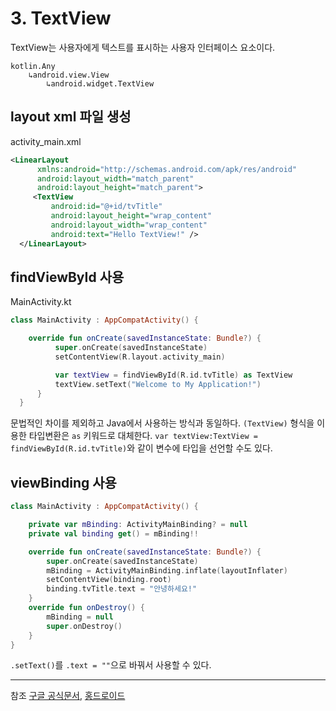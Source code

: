 # 3. TextView

TextView는 사용자에게 텍스트를 표시하는 사용자 인터페이스 요소이다.

```
kotlin.Any
    ↳android.view.View
        ↳android.widget.TextView
```

## layout xml 파일 생성

activity_main.xml

```XML
<LinearLayout
      xmlns:android="http://schemas.android.com/apk/res/android"
      android:layout_width="match_parent"
      android:layout_height="match_parent">
     <TextView
         android:id="@+id/tvTitle"
         android:layout_height="wrap_content"
         android:layout_width="wrap_content"
         android:text="Hello TextView!" />
  </LinearLayout>
```

## findViewById 사용

MainActivity.kt

```KOTLIN
class MainActivity : AppCompatActivity() {

    override fun onCreate(savedInstanceState: Bundle?) {
          super.onCreate(savedInstanceState)
          setContentView(R.layout.activity_main)

          var textView = findViewById(R.id.tvTitle) as TextView
          textView.setText("Welcome to My Application!")
      }
  }

```

문법적인 차이를 제외하고 Java에서 사용하는 방식과 동일하다.
`(TextView)` 형식을 이용한 타입변환은 `as` 키워드로 대체한다.
`var textView:TextView = findViewById(R.id.tvTitle)`와 같이 변수에 타입을 선언할 수도 있다.

## viewBinding 사용

```KOTLIN
class MainActivity : AppCompatActivity() {

    private var mBinding: ActivityMainBinding? = null
    private val binding get() = mBinding!!

    override fun onCreate(savedInstanceState: Bundle?) {
        super.onCreate(savedInstanceState)
        mBinding = ActivityMainBinding.inflate(layoutInflater)
        setContentView(binding.root)
        binding.tvTitle.text = "안녕하세요!"
    }
    override fun onDestroy() {
        mBinding = null
        super.onDestroy()
    }
}

```

`.setText()`를 `.text = ""`으로 바꿔서 사용할 수 있다.

---

참조
[구글 공식문서](https://developer.android.com/reference/kotlin/android/widget/TextView),
[홍드로이드](https://www.youtube.com/watch?v=IaXhn_I_ziY&list=PLC51MBz7PMywN2GJ53aF0UO5fnHGjW35a&index=1)
